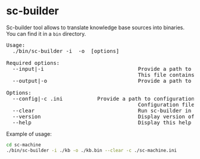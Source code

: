 # sc-builder

Sc-builder tool allows to translate knowledge base sources into binaries. You can find it in a `bin` directory.

<pre>
Usage:
  ./bin/sc-builder -i <kb-directory or repo-path> -o <binary-path> [options]

Required options:
  --input|-i                              Provide a path to directory with knowledge base sources (.scs, .gwf) or to <repo-name>.path file.
                                          This file contains knowledge base directories (or sources) that should/shouldn't be translated to binaries.
  --output|-o                             Provide a path to directory where the knowledge base binaries will be generated.

Options:
  --config|-c <config-name>.ini           Provide a path to configuration file.
                                          Configuration file can be used to set additional (optional) options for ./bin/sc-builder.
  --clear                                 Run sc-builder in the mode when it overwrites existing knowledge base binaries.
  --version                               Display version of ./bin/sc-builder.
  --help                                  Display this help message.
</pre>

Example of usage:

```sh
cd sc-machine
./bin/sc-builder -i ./kb -o ./kb.bin --clear -c ./sc-machine.ini
```
